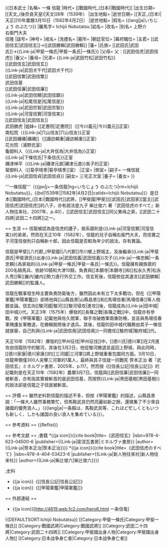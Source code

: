 {{日本武士
|名稱= 一條 信龍
|時代= [[戰國時代_(日本)|戰國時代]]
|出生日期= [[天文_(後奈良天皇)|天文]]8年（1539年）
|出生地點= 
|逝世日期= [[天正_(日本)|天正]]10年農曆3月10日（1582年4月2日）
|逝世地點= 
|假名= {{lang|ja|いちじょう のぶたつ}}
|羅馬字= Ichijō Nobutatsu
|幼名= 
|改名= 
|别名= 上野介<br>右衛門大夫<br>信隆
|諡号= 
|神号= 
|戒名= 
|洗禮名= 
|墓所=
|朝廷官位= 
|幕府職位= 
|主君= [[武田信玄|武田信玄]]→[[武田勝賴|武田勝賴]]
|藩= 
|氏族= [[武田氏|武田氏]]→{{Link-ja|甲斐一條氏|甲斐一条氏|一條氏}}
|父母= 父：[[武田信虎|武田信虎]]
|養父= 
|養母= 
|兄弟= {{Link-ja|武田竹松|武田竹松}}<br>[[武田信玄|武田信玄]]<br>{{Link-ja|武田犬千代|武田犬千代}}<br>[[武田信繁|武田信繁]]<br>武田信基<br>[[武田信廉|武田信廉]]<br>{{Link-ja|武田信顯|武田信顕}}<br>{{Link-ja|松尾信是|松尾信是}}<br>{{Link-ja|武田宗智|武田宗智}}<br>{{Link-ja|河窪信實|河窪信実}}<br>[[武田信友|武田信友]]<br>武田勝虎
|姐妹= [[定惠院|定惠院]]（[[今川義元|今川義元]]正室）<br>南松院（{{Link-ja|穴山信友|穴山信友}}正室<br>[[武田禰禰|禰禰]]（[[諏訪賴重|諏訪賴重]]正室）<br>花光院（浦野氏室）<br>龜御料人（{{Link-ja|大井信為|大井信為}}正室）<br>{{Link-ja|下條信氏|下条信氏}}正室<br>禰津神平（{{Link-ja|禰津元直|禰津元直}}長子的正室）<br>菊御料人（[[菊亭晴季|菊亭晴季]]室）
|正室= 
|側室= 
|嗣子= 一條信就<br>{{Link-ja|武田信貞|武田信貞}}
|嗣女= 三宅正次室
|養子= 
|養女= 
}}

'''一條信龍'''（{{jpn|j=一条信龍|hg=いちじょう のぶたつ|rm=Ichijō Nobutatsu}}，{{bd|1539年||1582年|4月2日|catIdx=Ichijō Nobutatsu}}）是日本[[戰國時代_(日本)|戰國時代]]武將，[[甲斐國|甲斐]][[武田氏|武田家]]當主[[武田信虎|武田信虎]]的八子，亦有說法是九子<ref name="柴辻p40"> 柴辻俊六 著『武田信虎のすべて』新人物往来社、2007年、p.40</ref>），[[武田信玄|武田信玄]]同父異母之弟，[[武田二十四將|武田二十四將]]之一。

== 生涯 ==
信龍被認為是信虎的孻子<ref name="柴辻p40"/>，按系圖則是{{Link-ja|河窪信實|河窪信実}}的弟弟，然而在天正10年（1582年），信龍的兒子自稱右衛門大夫，而信實之子河窪信俊則只自稱新十郎，因此信龍是否較為年少的說法，存有異論<ref name="柴辻p40"/>。

信龍是甲斐[[八代郡_(甲斐國)|八代郡]]市川鄉上野城主，及後繼承{{Link-ja|甲斐源氏|甲斐源氏}}出身{{Link-ja|武田信義|武田信義}}次子{{Link-ja|一條忠賴|一条忠頼}}為家祖的{{Link-ja|甲斐一條氏|甲斐一条氏|一條氏}}。信龍擁有親族眾的200名騎馬兵、依跡10騎和大津10騎，負責與[[本願寺|本願寺]]和[[松永久秀|松永久秀]]等[[畿内|畿内]]勢力進行外交工作<ref name="柴辻p40"/>。信玄死後，信龍依從其遺言[[武田勝賴|武田勝賴]]的監護人。

信龍在戰事發生時主要負責防衛後方，雖然因此未有立下太多戰功，但在《[[甲陽軍鑑|甲陽軍鑑]]》卻將他與[[山縣昌景|山縣昌景]]和[[馬場信春|馬場信春]]等人相題並論<ref name="柴辻p40"/>。信玄向[[駿河國|駿河]][[駿河侵攻|進攻]]後，信龍成為{{Link-ja|田中城|田中城}}代<ref name="柴辻p40"/>。天正3年（1575年）爆發的[[長篠之戰|長篠之戰]]中，信龍亦有參戰，按《甲陽軍鑑》記載他與佐久間軍，聯手攻破敵軍兩重防柵，並且與馬場信春軍掩護友軍撤退，在勝賴脫險後才退兵。其後，信龍的田中城代職務由其子一條信就接替，自己則與{{Link-ja|武田信堯|武田信堯}}一同擔任[[駿府城|駿府城]]代<ref name="柴辻p40"/>。

天正10年（1582年）爆發的[[甲州征伐|甲州征伐]]中，[[德川氏|德川軍]]在2月進攻由信龍防守的駿河，其後在3月2日，他從駿河撤退並返回上野城<ref name="柴辻p40"/>，與此同時，[[德川家康|德川家康]]的[[三河國|三河軍]]將上野城重重包圍同方面。3月10日，信龍帶領僅300人突擊三河軍的1萬人，最終與其子信就一同戰死<ref name="笹本p117"> 笹本正治 著『武田信玄』ミネルヴァ書房、2005年、p.117</ref><ref name="柴辻p40"/>。然而按《[[信長公記|信長公記]]》的記載則是在天正10年（1582年）農曆3月7日，信龍與[[武田信廉|武田信廉]]一同被斬首，亦有指其實被斬首的是武田信基，而按照{{Link-ja|黑田基樹|黒田基樹}}的說法卻是信龍之子信就被斬首。

== 評價 ==
雖然史料對信龍的描述不多，但按《甲陽軍鑑》的描述，山縣昌景說：「一條大人雖然事務繁忙，但馬鞍武具仍然亮麗如新之餘，還徵集了不少來自諸國的優秀浪人。」（{{lang|ja|一条殿は、馬鞍武具等、これほど忙しくともいつも新しく、しかも諸国の良い浪人を集めている}}）。

== 參考資料 ==
{{Reflist}}

== 參考文獻 ==
;書籍
*{{ja icon}}{{cite book|title=《武田信玄》|isbn=978-4-623-04500-6 |publisher={{Link-ja|密涅瓦書房|ミネルヴァ書房}} |author={{Link-ja|笹本正治|笹本正治}}}}
*{{ja icon}}{{cite book|title=《武田信虎のすべて》|isbn=978-4-404-03423-6 |publisher={{Link-ja|新人物往來社|新人物往来社}} |author={{Link-ja|柴辻俊六|柴辻俊六}}}}

;史料
* {{ja icon}}《[[信長公記|信長公記]]》
* {{ja icon}}《[[甲陽軍鑑|甲陽軍鑑]]》

== 外部連結 ==
* {{ja icon}}[http://4619.web.fc2.com/hero6.html 一条信竜]

{{DEFAULTSORT:Ichijō Nobutatsu}}
[[Category:甲斐一條氏|Category:甲斐一條氏]]
[[Category:戰國武將|Category:戰國武將]]
[[Category:武田二十四將|Category:武田二十四將]]
[[Category:甲斐國出身人物|Category:甲斐國出身人物]]
[[Category:日本战争身亡者|Category:日本战争身亡者]]